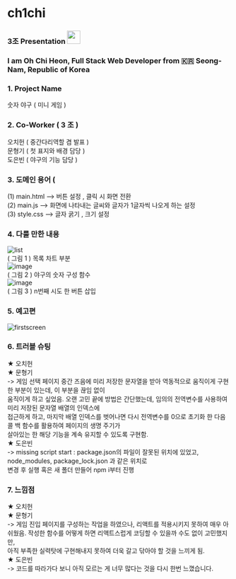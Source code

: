 # ch1chi

### 3조  Presentation  <img src="https://raw.githubusercontent.com/MartinHeinz/MartinHeinz/master/wave.gif" width="30px">
### I am Oh Chi Heon, Full Stack Web Developer from :kr: Seong-Nam, Republic of Korea 

### 1. Project Name

숫자 야구 ( 미니 게임 )

### 2. Co-Worker ( 3 조 )

오치헌 ( 중간다리역할 겸 발표 )<br/>
문형기 (  첫 표지와 배경 담당 )<br/>
도은빈 (  야구의 기능 담당 )<br/>

### 3. 도메인 용어 ( 
 (1) main.html     -->   버튼 설정 , 클릭 시 화면 전환<br/>
 (2) main.js        -->  화면에 나타내는 글씨와  글자가 1글자씩 나오게 하는 설정<br/>
 (3) style.css      -->  글자 굵기 , 크기 설정<br/>


### 4. 다룰 만한 내용
![list](https://user-images.githubusercontent.com/108641279/190162178-7df039f1-d324-4200-ba9f-1d2ec087e908.PNG) </br>
( 그림 1 ) 목록 차트 부분 </br>
![image](https://user-images.githubusercontent.com/108641279/190149338-3cb45443-7395-46e2-b835-31699ed1a31c.png)<br/>
( 그림 2 ) 야구의 숫자 구성 함수<br/>
![image](https://user-images.githubusercontent.com/108641279/190150313-28a1ac98-8f62-48e2-810f-c98bc71276f8.png) <br/>
( 그림 3 ) n번째 시도 한 버튼 삽입<br/>



### 5.  예고편

![firstscreen](https://user-images.githubusercontent.com/108641279/190142767-b3ef9ba5-379d-4fc0-9956-6574bdd5ca42.gif)



### 6. 트러블 슈팅
  
  ★ 오치헌   </br>
  ★ 문형기   </br> -> 게임 선택 페이지 중간 즈음에 미리 저장한 문자열을 받아 역동적으로 움직이게 구현한 부분이 있는데, 이 부분을 끊임 없이 </br> 움직이게 하고 싶었음. 
              오랜 고민 끝에 방법은 간단했는데, 임의의 전역변수를 사용하여 미리 저장된 문자열 배열의 인덱스에</br> 접근하게 하고, 
              마지막 배열 인덱스를 벗어나면 다시 전역변수를 0으로 초기화 한 다음  콜 백 함수를 활용하여 페이지의 생명 주기가 </br>살아있는 한 해당 기능을 
              계속 유지할 수 있도록 구현함. </br>
  ★ 도은빈   </br>  -> missing script start : package.json의 파일이 잘못된 위치에 있었고, node_modules, package_lock.json 과 같은 위치로 </br> 변경 후
             실행 혹은 새 폴더 만들어 npm i부터 진행

### 7. 느낌점


  ★ 오치헌   </br>
 ★ 문형기  </br>    ->  게임 진입 페이지를 구성하는 작업을 하였으나, 리액트를 적용시키지 못하여 매우 아쉬웠음. 
                   작성한 함수를 어떻게 하면 리액트스럽게 코딩할 수 있을까 수도 없이 고민했지만,
              </br>     아직 부족한 실력탓에 구현해내지 못하여 더욱 갈고 닦아야 할 것을 느끼게 됨. </br>
 ★ 도은빈   </br>  ->  코드를 따라가다 보니 아직 모르는 게 너무 많다는 것을 다시 한번 느꼈습니다.
